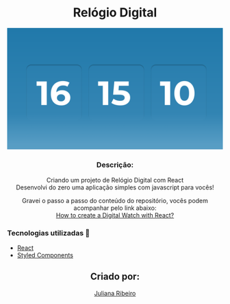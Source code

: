 <h1 align='center'>Relógio Digital</h1>

![DigitalWatch](https://github.com/juuliana/digital-watch/blob/master/src/assets/digital-watch.png)

<h3 align="center">Descrição:</h3>
<p align="center">
    Criando um projeto de Relógio Digital com React </br>
    Desenvolvi do zero uma aplicação simples com javascript para vocês!
</p>

<p align='center'>
    Gravei o passo a passo do conteúdo do repositório, vocês podem acompanhar pelo link abaixo: </br>
    <a href='https://youtu.be/NuNWoibKpxI' target='blank'>
       How to create a Digital Watch with React?
    </a>
</p>

<h3>Tecnologias utilizadas 🚀</h3>
<ul>
    <li><a href="https://reactjs.org/" target="_blank">React</a></li>
    <li><a href="https://styled-components.com" target="_blank">Styled Components</a></li>
</ul>

<p></p>

<h2 align='center'>Criado por:</h2>
<p align='center'>
    <a href='https://www.linkedin.com/in/juliana-dos-santos-ribeiro-b721b6197/' target='blank'>
        Juliana Ribeiro
    </a>
</p>
